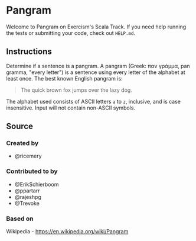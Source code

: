# Pangram

Welcome to Pangram on Exercism's Scala Track.
If you need help running the tests or submitting your code, check out `HELP.md`.

## Instructions

Determine if a sentence is a pangram. A pangram (Greek: παν γράμμα, pan gramma,
"every letter") is a sentence using every letter of the alphabet at least once.
The best known English pangram is:
> The quick brown fox jumps over the lazy dog.

The alphabet used consists of ASCII letters `a` to `z`, inclusive, and is case
insensitive. Input will not contain non-ASCII symbols.

## Source

### Created by

- @ricemery

### Contributed to by

- @ErikSchierboom
- @ppartarr
- @rajeshpg
- @Trevoke

### Based on

Wikipedia - https://en.wikipedia.org/wiki/Pangram